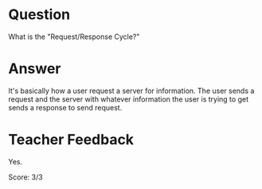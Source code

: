 # Question

What is the "Request/Response Cycle?"

# Answer

It's basically how a user request a server for information. The user sends a request and the server with whatever information the user is trying to get sends a response to send request. 

# Teacher Feedback

Yes. 

Score: 3/3